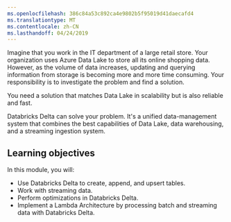 ```yaml
---
ms.openlocfilehash: 386c84a53c892ca4e9802b5f95019d41daecafd4
ms.translationtype: MT
ms.contentlocale: zh-CN
ms.lasthandoff: 04/24/2019
---
```

Imagine that you work in the IT department of a large retail store. Your organization uses Azure Data Lake to store all its online shopping data. However, as the volume of data increases, updating and querying information from storage is becoming more and more time consuming. Your responsibility is to investigate the problem and find a solution.

You need a solution that matches Data Lake in scalability but is also reliable and fast.

Databricks Delta can solve your problem. It's a unified data-management system that combines the best capabilities of Data Lake, data warehousing, and a streaming ingestion system.

## <a name="learning-objectives"></a>Learning objectives

In this module, you will:

- Use Databricks Delta to create, append, and upsert tables.
- Work with streaming data.
- Perform optimizations in Databricks Delta.
- Implement a Lambda Architecture by processing batch and streaming data with Databricks Delta.